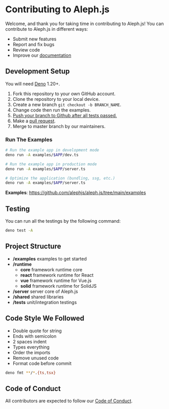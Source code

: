# Contributing to Aleph.js

Welcome, and thank you for taking time in contributing to Aleph.js! You can contribute to Aleph.js in different ways:

- Submit new features
- Report and fix bugs
- Review code
- Improve our [documentation](https://github.com/alephjs/alephjs.org)

## Development Setup

You will need [Deno](https://deno.land/) 1.20+.

1. Fork this repository to your own GitHub account.
2. Clone the repository to your local device.
3. Create a new branch `git checkout -b BRANCH_NAME`.
4. Change code then run the examples.
5. [Push your branch to Github after all tests passed.](#Testing)
6. Make a [pull request](https://github.com/alephjs/aleph.js/pulls).
7. Merge to master branch by our maintainers.

### Run The Examples

```bash
# Run the example app in development mode
deno run -A examples/$APP/dev.ts

# Run the example app in production mode
deno run -A examples/$APP/server.ts

# Optimize the application (bundling, ssg, etc.)
deno run -A examples/$APP/server.ts
```

**Examples**: https://github.com/alephjs/aleph.js/tree/main/examples

## Testing

You can run all the testings by the following command:

```bash
deno test -A
```

## Project Structure

- **/examples** examples to get started
- **/runtime**
  - **core** framework runtime core
  - **react** framework runtime for React
  - **vue** framework runtime for Vue.js
  - **solid** framework runtime for SolidJS
- **/server** server core of Aleph.js
- **/shared** shared libraries
- **/tests** unit/integration testings

## Code Style We Followed

- Double quote for string
- Ends with semicolon
- 2 spaces indent
- Types everything
- Order the imports
- Remove unused code
- Format code before commit

```bash
deno fmt **/*.{ts,tsx}
```

## Code of Conduct

All contributors are expected to follow our [Code of Conduct](CODE_OF_CONDUCT.md).
